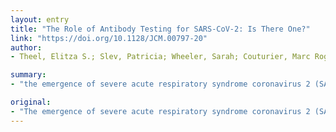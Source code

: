 ```yaml
---
layout: entry
title: "The Role of Antibody Testing for SARS-CoV-2: Is There One?"
link: "https://doi.org/10.1128/JCM.00797-20"
author:
- Theel, Elitza S.; Slev, Patricia; Wheeler, Sarah; Couturier, Marc Roger; Wong, Susan J.; Kadkhoda, Kamran

summary:
- "the emergence of severe acute respiratory syndrome coronavirus 2 (SARS-CoV-2) brought with it rapid development of both molecular and serologic assays for identification of COVID-19 infections. The absence of FDA oversight of serologic tests is concerning, given that the commercially available serologic. tests are highly variable, differing in their format, the antibody class detected, the targeted antigen and the acceptable specimen types."

original:
- "The emergence of severe acute respiratory syndrome coronavirus 2 (SARS-CoV-2) brought with it rapid development of both molecular and serologic assays for identification of COVID-19 infections. While Food and Drug Administration (FDA) emergency use authorization (EUA) is required for clinical application of SARS-CoV-2 molecular tests, submission for EUA is currently a voluntary process for manufacturers of serologic assays. The absence of FDA oversight of serologic tests is concerning, given that the commercially available serologic assays are highly variable, differing in their format, the antibody class detected, the targeted antigen and the acceptable specimen types. An added complication is the lack of a clear understanding for how such assays should be utilized and what the reported results ultimately indicate, or perhaps more importantly, what they do not indicate. Here, we provide a brief summary of the performance of a number of serologic assays reported in the literature, comment on what we do and do not know regarding our immune response to SARS-CoV-2, and provide a number of scenarios for which serologic testing will play a role in during our global response to this pandemic."
---
```


